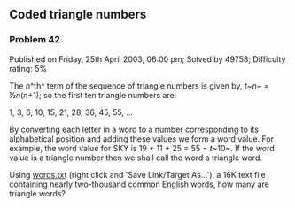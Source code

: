 Coded triangle numbers
----------------------

### Problem 42

Published on Friday, 25th April 2003, 06:00 pm; Solved by 49758;
Difficulty rating: 5%

The *n*^th^ term of the sequence of triangle numbers is given by, *t~n~*
= ½*n*(*n*+1); so the first ten triangle numbers are:

1, 3, 6, 10, 15, 21, 28, 36, 45, 55, ...

By converting each letter in a word to a number corresponding to its
alphabetical position and adding these values we form a word value. For
example, the word value for SKY is 19 + 11 + 25 = 55 = *t*~10~. If the
word value is a triangle number then we shall call the word a triangle
word.

Using [words.txt](project/resources/p042_words.txt) (right click and
'Save Link/Target As...'), a 16K text file containing nearly
two-thousand common English words, how many are triangle words?
